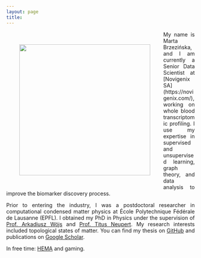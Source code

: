 ```yaml
---
layout: page
title:
---
```

<!-- ![](profile.jpg){:height="250px"} -->



<img src="profile.jpg" align="left" height="350px" style="margin:35px">
<div style="text-align: justify" markdown="1"> My name is Marta Brzezińska, and I am currently a Senior Data Scientist at [Novigenix SA](https://novigenix.com/), working on whole blood transcriptomic profiling. I use my expertise in supervised and unsupervised learning, graph theory, and data analysis to improve the biomarker discovery process.

Prior to entering the industry, I was a postdoctoral researcher in computational condensed matter physics at École Polytechnique Fédérale de Lausanne (EPFL). I obtained my PhD in Physics under the supervision of [Prof. Arkadiusz Wójs](https://arkadiuszwojs.pwr.edu.pl/) and [Prof. Titus Neupert](https://www.physik.uzh.ch/en/groups/neupert/team/neupert.html). My research interests included topological states of matter. You can find my thesis on [GitHub](https://github.com/martabrz/PhDThesis) and publications on [Google Scholar](http://scholar.google.com/citations?user=d2azi6kAAAAJ).


<!-- I have a strong theoretical background and high-performance computing experience. I am familiar with scientific stacks in **Python** (Numpy, SciPy, Cython, Pandas, Jupyter) and C++ (Eigen, Armadillo), **parallel computing** with MPI and OpenMP, and **machine learning** libraries (Tensorflow, PyTorch, scikit-learn). I am well-versed in numerical methods, including machine learning, exact diagonalization, tensor networks, density functional theory, and quantum computing. -->

In free time: [HEMA](http://unilamhe.ch/en/) and gaming.
</div>
